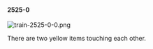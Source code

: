 #### 2525-0
![train-2525-0-0.png](https://github.com/lil-lab/nlvr/raw/master/nlvr/train/images/51/train-2525-0-0.png "train-2525-0-0.png")

There are two yellow items touching each other.